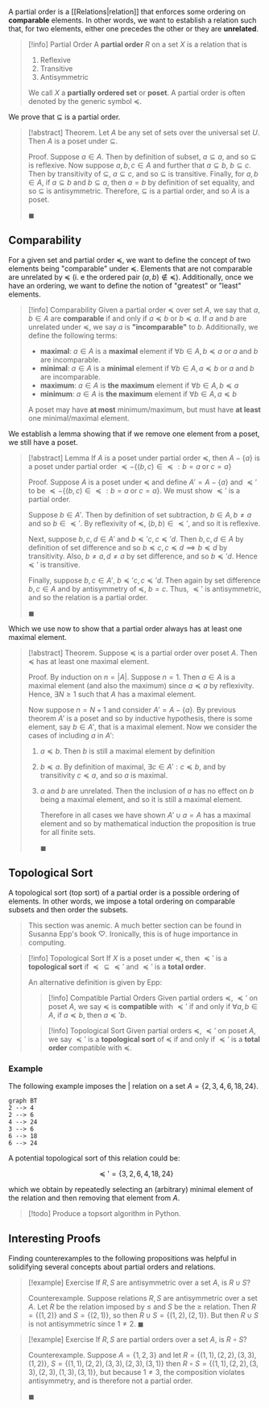 A partial order is a [[Relations|relation]] that enforces some ordering on **comparable** elements. In other words, we want to establish a relation such that, for two elements, either one precedes the other or they are **unrelated**.

> [!info] Partial Order
> A **partial order** $R$ on a set $X$ is a relation that is
> 1. Reflexive
> 2. Transitive
> 3. Antisymmetric
>
> We call $X$ a **partially ordered set** or **poset**. A partial order is often denoted by the generic symbol $\preceq$.

We prove that $\subseteq$ is a partial order.

> [!abstract] Theorem.
> Let $A$ be any set of sets over the universal set $U$. Then $A$ is a poset under $\subseteq$.
>
> Proof.
> Suppose $a \in A$. Then by definition of subset, $a \subseteq a$, and so $\subseteq$ is reflexive. Now suppose $a, b, c \in A$ and further that $a \subseteq b$, $b \subseteq c$. Then by transitivity of $\subseteq$, $a \subseteq c$, and so $\subseteq$ is transitive. Finally, for $a, b \in A$, if $a \subseteq b$ and $b \subseteq a$, then $a = b$ by definition of set equality, and so $\subseteq$ is antisymmetric. Therefore, $\subseteq$ is a partial order, and so $A$ is a poset.
>
> $\blacksquare$

## Comparability

For a given set and partial order $\preceq$, we want to define the concept of two elements being "comparable" under $\preceq$. Elements that are not comparable are unrelated by $\preceq$ (i. e the ordered pair $(a, b) \not \in \preceq$). Additionally, once we have an ordering, we want to define the notion of "greatest" or "least" elements.

> [!info] Comparability
> Given a partial order $\preceq$ over set $A$, we say that $a, b \in A$ are **comparable** if and only if $a \preceq b$ or $b \preceq a$. If $a$ and $b$ are unrelated under $\preceq$, we say $a$ is **"incomparable"** to $b$. Additionally, we define the following terms:
>
> - **maximal**: $a \in A$ is a **maximal** element if $\forall b \in A, b \preceq a$ or $a$ and $b$ are incomparable.
> - **minimal**: $a \in A$ is a **minimal** element if $\forall b \in A, a \preceq b$ or $a$ and $b$ are incomparable.
> - **maximum**: $a \in A$ is **the maximum** element if $\forall b \in A, b \preceq a$
> - **minimum**: $a \in A$ is **the maximum** element if $\forall b \in A, a \preceq b$
>
> A poset may have **at most** minimum/maximum, but must have **at least** one minimal/maximal element.

We establish a lemma showing that if we remove one element from a poset, we still have a poset.

> [!abstract] Lemma
> If $A$ is a poset under partial order $\preceq$, then $A - \{ a \}$ is a poset under partial order $\preceq - \{(b, c) \in \preceq : b = a \; \text{or} \; c = a \}$
>
> Proof.
> Suppose $A$ is a poset under $\preceq$ and define $A' = A - \{a\}$ and $\preceq'$ to be $\preceq - \{ (b, c) \in \preceq : b = a \; \text{or} \; c = a \}$. We must show $\preceq'$ is a partial order.
>
> Suppose $b \in A'$. Then by definition of set subtraction, $b \in A, b \neq a$ and so $b \in \preceq'$. By reflexivity of $\preceq$, $(b, b) \in \preceq'$, and so it is reflexive.
>
> Next, suppose $b, c, d \in A'$ and $b \preceq' c, c \preceq' d$. Then $b, c, d \in A$ by definition of set difference and so $b \preceq c, c \preceq d \implies b \preceq d$ by transitivity. Also, $b \neq a, d \neq a$ by set difference, and so $b \preceq' d$. Hence $\preceq'$ is transitive.
>
> Finally, suppose $b, c \in A'$, $b \preceq' c, c \preceq' d$. Then again by set difference $b, c \in A$ and by antisymmetry of $\preceq$, $b = c$. Thus, $\preceq'$ is antisymmetric, and so the relation is a partial order.
>
> $\blacksquare$

Which we use now to show that a partial order always has at least one maximal element.

> [!abstract] Theorem.
> Suppose $\preceq$ is a partial order over poset $A$. Then $\preceq$ has at least one maximal element.
>
> Proof.
> By induction on $n = |A|$. Suppose $n = 1$. Then $a \in A$ is a maximal element (and also the maximum) since $a \preceq a$ by reflexivity. Hence, $\exists N \geq 1$ such that $A$ has a maximal element.
>
> Now suppose $n = N + 1$ and consider $A' = A - \{ a \}$. By previous theorem $A'$ is a poset and so by inductive hypothesis, there is some element, say $b \in A'$, that is a maximal element. Now we consider the cases of including $a$ in $A'$:
>
> 1. $a \preceq b$. Then $b$ is still a maximal element by definition
> 2. $b \preceq a$. By definition of maximal, $\exists c \in A' : c \preceq b$, and by transitivity $c \preceq a$, and so $a$ is maximal.
> 3. $a$ and $b$ are unrelated. Then the inclusion of $a$ has no effect on $b$ being a maximal element, and so it is still a maximal element.
>
>    Therefore in all cases we have shown $A' \cup {a} = A$ has a maximal element and so by mathematical induction the proposition is true for all finite sets.
>
>    $\blacksquare$

## Topological Sort

A topological sort (top sort) of a partial order is a possible ordering of elements. In other words, we impose a total ordering on comparable subsets and then order the subsets.

> This section was anemic. A much better section can be found in Susanna Epp's book $\heartsuit$. Ironically, this is of huge importance in computing.

> [!info] Topological Sort
> If $X$ is a poset under $\preceq$, then $\preceq'$ is a **topological sort** if $\preceq \subseteq \preceq'$ and $\preceq'$ is a **total order**.
>
> An alternative definition is given by Epp:
>
> > [!info] Compatible Partial Orders
> > Given partial orders $\preceq$, $\preceq'$ on poset $A$, we say $\preceq$ is **compatible** with $\preceq'$ if and only if $\forall a, b \in A$, if $a \preceq b$, then $a \preceq' b$.
>
> > [!info] Topological Sort
> > Given partial orders $\preceq$, $\preceq'$ on poset $A$, we say $\preceq'$ is a  **topological sort** of $\preceq$ if and only if $\preceq'$ is a **total order** compatible with $\preceq$.

### Example

The following example imposes the $|$ relation on a set $A = \{ 2, 3, 4, 6, 18, 24\}$.

```mermaid
graph BT
2 --> 4
2 --> 6
4 --> 24
3 --> 6
6 --> 18
6 --> 24
```

A potential topological sort of this relation could be:

$$
\preceq' = \{ 3, 2, 6, 4, 18, 24 \}
$$

which we obtain by repeatedly selecting an (arbitrary) minimal element of the relation and then removing that element from $A$.

> [!todo]
> Produce a topsort algorithm in Python.

## Interesting Proofs

Finding counterexamples to the following propositions was helpful in solidifying several concepts about partial orders and relations.

> [!example] Exercise
> If $R, S$ are antisymmetric over a set $A$, is $R \cup S$?
>
> Counterexample.
> Suppose relations $R, S$ are antisymmetric over a set $A$. Let $R$ be the relation imposed by $\leq$ and $S$ be the $\geq$ relation.  Then $R = \{ (1, 2) \}$ and $S = \{ (2, 1) \}$, so then $R \cup S = \{ (1, 2), (2, 1) \}$. But then $R \cup S$ is not antisymmetric since $1 \neq 2$. $\blacksquare$

> [!example] Exercise
> If $R, S$ are partial orders over a set $A$, is $R \circ S$?
>
> Counterexample.
> Suppose $A = \{ 1, 2, 3 \}$  and let $R =\{ (1,1), (2,2), (3,3), (1,2) \}$, $S = \{ (1,1), (2,2), (3,3), (2,3), (3, 1)\}$ then $R \circ S = \{ (1, 1), (2, 2), (3, 3), (2, 3), (1, 3), (3, 1) \}$, but because $1 \neq 3$, the composition violates antisymmetry, and is therefore not a partial order.
>
> $\blacksquare$